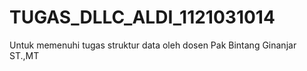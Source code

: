 # TUGAS_DLLC_ALDI_1121031014
Untuk memenuhi tugas struktur data oleh dosen Pak Bintang Ginanjar ST.,MT
